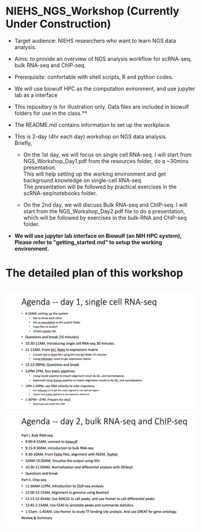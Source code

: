 # NIEHS_NGS_Workshop (Currently Under Construction)<br>
* Target audience: NIEHS researchers who want to learn NGS data analysis.
* Aims: to provide an overview of NGS analysis workflow for scRNA-seq, bulk RNA-seq and ChIP-seq. <br>
* Prerequisite: confortable with shell scripts, R and python codes.  
* We will use biowulf HPC as the computation evironment, and use jupyter lab as a interface  <br>
* This repository is for illustration only. Data files are included in biowulf folders for use in the class.**<br>
* The README.md contains information to set up the workplace. <br>

* This is 2-day (4hr each day) workshop on NGS data analysis.<br> 
Briefly, <br>

   * On the 1st day, we will focus on single cell RNA-seq. I will start from NGS_Workshop_Day1.pdf from the resources folder, do a ~30mins presentation.<br>
This will help setting up the working environment and get background knowledge on single-cell RNA-seq. <br>
The presentation will be followed by practical exercises in the scRNA-seq/notebooks folder.<br>
 
   * On the 2nd day, we will discuss Bulk RNA-seq and ChIP-seq. I will start from the NGS_Workshop_Day2.pdf file to do a presentation, which will be followed by exercises in the bulk-RNA and ChIP-seq folder. 

* **We will use jupyter lab interface on Biowulf (an NIH HPC system), Please refer to "getting_started.md" to setup the working environment.**

# The detailed plan of this workshop
<br>
<img src="resources/day1_agenda.png">
<br>
<img src="resources/day2_agenda.png">
